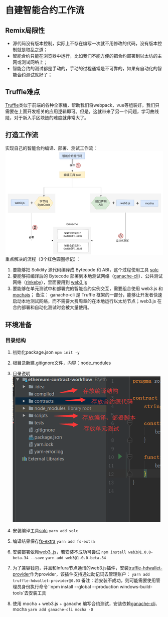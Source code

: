# 自建智能合约工作流

## Remix局限性
* 源代码没有版本控制，实际上不存在编写一次就不用修改的代码，没有版本控制就是取乱之道；
* 智能合约只能在浏览器中运行，比如我们不能方便的把合约部署到以太坊的主网或测试网络上；
* 智能合约的测试都是手动的，手动的过程通常是不可靠的，如果有自动化的智能合约测试就好了；

## Truffle难点
[Truffle](http://truffleframework.com/)类似于前端的各种全家桶，帮助我们将webpack，vue等组装好。我们只需要在上面开发相关的应用逻辑即可。但是，这就带来了另一个问题，学习曲线陡，对于新入手区块链的难度就非常大了。

## 打造工作流
实现自己的智能合约编译、部署、测试工作流：
![](images/jinjie1_1.png)
重点解决的流程（3个红色圆圈标记）：
1. 要能够把 Solidity 源代码编译成 Bytecode 和 ABI，这个过程使用工具 [solc](https://www.npmjs.com/package/solc)
2. 要能够把编译后的 Bytecode 部署到本地测试网络（[ganache-cli](https://www.npmjs.com/package/ganache-cli)）、公共测试网络（[rinkeby](https://www.rinkeby.io/#stats)），里面要用到 [web3.js](https://www.npmjs.com/package/web3)
3. 要能够在单元测试中和部署完的智能合约实例交互，需要组合使用 web3.js 和 [mochajs](https://www.npmjs.com/package/mocha)；
备注： ganache-cli 是 Truffle 框架的一部分，能够让开发者快速启动本地测试网络，而不需要大费周章的在本地运行以太坊节点；web3.js 在合约部署和自动化测试时会被大量使用。

## 环境准备
### 目录结构
1. 初始化package.json
``
npm init -y
``
2. 根目录新建.gitignore文件，内容：node_modules
3. 目录说明
![](images/jinjie1_2.png)
4. 安装编译工具[solc](https://www.npmjs.com/package/solc)
``
yarn add solc
``
5. 编译结果保存[fs-extra](https://www.npmjs.com/package/fs-extra)
``
yarn add fs-extra
``
6. 安装部署依赖[web3..js](https://web3js.readthedocs.io/en/1.0/getting-started.html)，若安装不成功可尝试 ``npm install web3@1.0.0-beta.34 --save``
``
yarn add web3@1.0.0-beta.34
``
7. 为了兼容钱包，并且和Infura节点通讯的web3.js插件，安装[truffle-hdwallet-provider](https://www.npmjs.com/package/truffle-hdwallet-provider)作为provider，该插件支持通过助记词去管理账户：
``
yarn add truffle-hdwallet-provider@0.03
``
备注：若安装不成功，则可能需要使用管理员身份执行命令``npm install --global --production windows-build-tools`去安装工具

8. 使用 mocha + web3.js + ganache 编写合约测试，安装依赖[ganache-cli](https://www.npmjs.com/package/ganache-cli)、mocha
``
yarn add ganache-cli mocha -D
``
